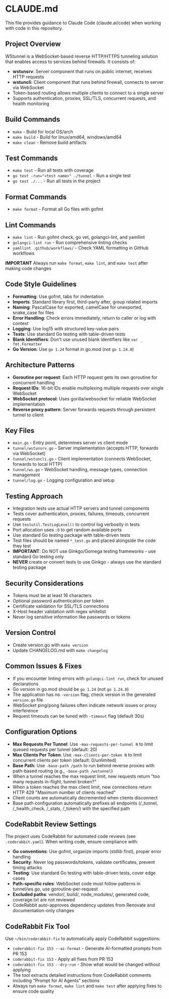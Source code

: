 # CLAUDE.md

This file provides guidance to Claude Code (claude.ai/code) when working with code in this repository.

## Project Overview
WStunnel is a WebSocket-based reverse HTTP/HTTPS tunneling solution that enables access to services behind firewalls. It consists of:
- **wstunsrv**: Server component that runs on public internet, receives HTTP requests
- **wstuncli**: Client component that runs behind firewall, connects to server via WebSocket
- Token-based routing allows multiple clients to connect to a single server
- Supports authentication, proxies, SSL/TLS, concurrent requests, and health monitoring

## Build Commands
- `make` - Build for local OS/arch
- `make build` - Build for linux/amd64, windows/amd64
- `make clean` - Remove build artifacts

## Test Commands 
- `make test` - Run all tests with coverage
- `go test -run="<test name>" ./tunnel` - Run a single test
- `go test ./...` - Run all tests in the project

## Format Commands
- `make format` - Format all Go files with gofmt

## Lint Commands
- `make lint` - Run gofmt check, go vet, golangci-lint, and yamllint
- `golangci-lint run` - Run comprehensive linting checks
- `yamllint .github/workflows/` - Check YAML formatting in GitHub workflows

**IMPORTANT** Always run `make format`, `make lint`, and `make test` after making code changes

## Code Style Guidelines
- **Formatting**: Use gofmt, tabs for indentation
- **Imports**: Standard library first, third-party after, group related imports
- **Naming**: PascalCase for exported, camelCase for unexported, snake_case for files
- **Error Handling**: Check errors immediately, return to caller or log with context
- **Logging**: Use log15 with structured key-value pairs
- **Tests**: Use standard Go testing with table-driven tests
- **Blank Identifiers**: Don't use unused blank identifiers like `var _ fmt.Formatter`
- **Go Version**: Use `go 1.24` format in go.mod (not `go 1.24.0`)

## Architecture Patterns
- **Goroutine per request**: Each HTTP request gets its own goroutine for concurrent handling
- **Request IDs**: 16-bit IDs enable multiplexing multiple requests over single WebSocket
- **WebSocket protocol**: Uses gorilla/websocket for reliable WebSocket implementation
- **Reverse proxy pattern**: Server forwards requests through persistent tunnel to client

## Key Files
- `main.go` - Entry point, determines server vs client mode
- `tunnel/wstunsrv.go` - Server implementation (accepts HTTP, forwards via WebSocket)
- `tunnel/wstuncli.go` - Client implementation (connects WebSocket, forwards to local HTTP)
- `tunnel/ws.go` - WebSocket handling, message types, connection management
- `tunnel/log.go` - Logging configuration and setup

## Testing Approach
- Integration tests use actual HTTP servers and tunnel components
- Tests cover authentication, proxies, failures, timeouts, concurrent requests
- Use `testutil.TestLogLevel()` to control log verbosity in tests
- Port allocation uses `:0` to get random available ports
- Use standard Go testing package with table-driven tests
- Test files should be named `*_test.go` and placed alongside the code they test
- **IMPORTANT**: Do NOT use Ginkgo/Gomega testing frameworks - use standard Go testing only
- **NEVER** create or convert tests to use Ginkgo - always use the standard testing package

## Security Considerations
- Tokens must be at least 16 characters
- Optional password authentication per token
- Certificate validation for SSL/TLS connections
- X-Host header validation with regex whitelist
- Never log sensitive information like passwords or tokens

## Version Control
- Create version.go with `make version`
- Update CHANGELOG.md with `make changelog`

## Common Issues & Fixes
- If you encounter linting errors with `golangci-lint run`, check for unused declarations
- Go version in go.mod should be `go 1.24` (not `go 1.24.0`)
- The application has no `-version` flag, check version in the generated `version.go` file
- WebSocket ping/pong failures often indicate network issues or proxy interference
- Request timeouts can be tuned with `-timeout` flag (default 30s)

## Configuration Options
- **Max Requests Per Tunnel**: Use `-max-requests-per-tunnel N` to limit queued requests per tunnel (default: 20)
- **Max Clients Per Token**: Use `-max-clients-per-token N` to limit concurrent clients per token (default: 0/unlimited)
- **Base Path**: Use `-base-path /path` to run behind reverse proxies with path-based routing (e.g., `-base-path /wstunnel`)
- When a tunnel reaches the max request limit, new requests return "too many requests in-flight, tunnel broken?"
- When a token reaches the max client limit, new connections return HTTP 429 "Maximum number of clients reached"
- Client counts are automatically decremented when clients disconnect
- Base path configuration automatically prefixes all endpoints (/_tunnel, /_health_check, /_stats, /_token/) with the specified path

## CodeRabbit Review Settings
The project uses CodeRabbit for automated code reviews (see `.coderabbit.yaml`). When writing code, ensure compliance with:
- **Go conventions**: Use gofmt, organize imports (stdlib first), proper error handling
- **Security**: Never log passwords/tokens, validate certificates, prevent timing attacks
- **Testing**: Use standard Go testing with table-driven tests, cover edge cases
- **Path-specific rules**: WebSocket code must follow patterns in tunnel/ws.go, use goroutine-per-request
- **Excluded paths**: vendor/, build/, node_modules/, generated code, coverage.txt are not reviewed
- CodeRabbit auto-approves dependency updates from Renovate and documentation-only changes

## CodeRabbit Fix Tool
Use `~/bin/coderabbit-fix` to automatically apply CodeRabbit suggestions:
- `coderabbit-fix 153 --ai-format` - Generate AI-formatted prompts from PR 153
- `coderabbit-fix 153` - Apply all fixes from PR 153
- `coderabbit-fix 153 --dry-run` - Show what would be changed without applying
- The tool extracts detailed instructions from CodeRabbit comments including "Prompt for AI Agents" sections
- Always run `make format`, `make lint` and `make test` after applying fixes to ensure code quality